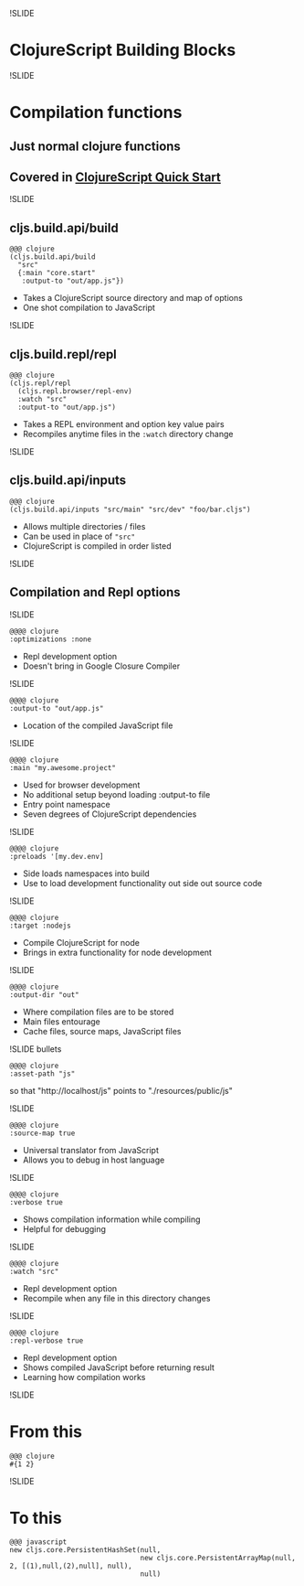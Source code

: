 !SLIDE

# ClojureScript Building Blocks

!SLIDE

# Compilation functions
## Just normal clojure functions
## Covered in [ClojureScript Quick Start](https://github.com/clojure/clojurescript/wiki/Quick-Start)

!SLIDE

## cljs.build.api/build

    @@@ clojure
    (cljs.build.api/build
      "src"
      {:main "core.start"
       :output-to "out/app.js"})
- Takes a ClojureScript source directory and map of options
- One shot compilation to JavaScript

!SLIDE

## cljs.build.repl/repl

    @@@ clojure
    (cljs.repl/repl
      (cljs.repl.browser/repl-env)
      :watch "src"
      :output-to "out/app.js")
- Takes a REPL environment and option key value pairs
- Recompiles anytime files in the `:watch` directory change

!SLIDE

## cljs.build.api/inputs

    @@@ clojure
    (cljs.build.api/inputs "src/main" "src/dev" "foo/bar.cljs")

- Allows multiple directories / files
- Can be used in place of `"src"`
- ClojureScript is compiled in order listed

!SLIDE

## Compilation and Repl options

!SLIDE

    @@@@ clojure
    :optimizations :none

- Repl development option
- Doesn't bring in Google Closure Compiler

!SLIDE

    @@@@ clojure
    :output-to "out/app.js"

- Location of the compiled JavaScript file

!SLIDE

    @@@@ clojure
    :main "my.awesome.project"

- Used for browser development
- No additional setup beyond loading :output-to file
- Entry point namespace
- Seven degrees of ClojureScript dependencies

!SLIDE

    @@@@ clojure
    :preloads '[my.dev.env]

- Side loads namespaces into build
- Use to load development functionality out side out source code

!SLIDE

    @@@@ clojure
    :target :nodejs

- Compile ClojureScript for node
- Brings in extra functionality for node development

!SLIDE

    @@@@ clojure
    :output-dir "out"

- Where compilation files are to be stored
- Main files entourage
- Cache files, source maps, JavaScript files

!SLIDE bullets

    @@@@ clojure
    :asset-path "js"

so that "http://localhost/js" points to "./resources/public/js"

!SLIDE

    @@@@ clojure
    :source-map true

- Universal translator from JavaScript
- Allows you to debug in host language

!SLIDE

    @@@@ clojure
    :verbose true

- Shows compilation information while compiling
- Helpful for debugging

!SLIDE

    @@@@ clojure
    :watch "src"

- Repl development option
- Recompile when any file in this directory changes

!SLIDE

    @@@@ clojure
    :repl-verbose true

- Repl development option
- Shows compiled JavaScript before returning result
- Learning how compilation works

!SLIDE

# From this

    @@@ clojure
    #{1 2}

!SLIDE

# To this

    @@@ javascript
    new cljs.core.PersistentHashSet(null,
                                    new cljs.core.PersistentArrayMap(null, 2, [(1),null,(2),null], null),
                                    null)
